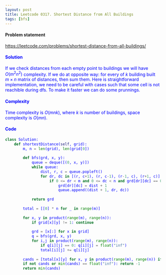 ```yaml
---
layout: post
title: Leetcode 0317. Shortest Distance from All Buildings
tags: [bfs]
---
```


#### Problem statement

<a href="https://leetcode.com/problems/shortest-distance-from-all-buildings/"> <font color = blue>https://leetcode.com/problems/shortest-distance-from-all-buildings/

#### Solution
If we check distances from each empty point to buildings we will have $O(m^2n^2)$ complexity.  If we do at opposite way:  for every of $k$ building built $m\times n$ matrix of distances, then sum them. Here is straightforward implementation, we need to be careful with cases such that some cell is not reachible during dfs. To make it faster we can do some prunnings.

#### Complexity
Time complexity is  $O(mnk)$, where $k$ is number of buildings, space complexity is $O(mn)$.

#### Code
```python
class Solution:
    def shortestDistance(self, grid):
        m, n = len(grid), len(grid[0])
        
        def bfs(grd, x, y):
            queue = deque([(0, x, y)])
            while queue:
                dist, r, c = queue.popleft()
                for dr, dc in [(r, c+1), (r, c-1), (r-1, c), (r+1, c)]:
                    if 0 <= dr < m and 0 <= dc < n and grd[dr][dc] == 0:
                        grd[dr][dc] = dist + 1
                        queue.append((dist + 1, dr, dc))
            
            return grd
        
        total = [[0] * n for _ in range(m)]
        
        for x, y in product(range(m), range(n)):
            if grid[x][y] != 1: continue
                
            grd = [x[:] for x in grid]
            q = bfs(grd, x, y)
            for i,j in product(range(m), range(n)):
                if q[i][j] == 0: q[i][j] = float("inf")
                total[i][j] += q[i][j]
        
        cands = [total[x][y] for x, y in product(range(m), range(n)) if grid[x][y] == 0]
        if not cands or min(cands) == float("inf"): return -1
        return min(cands)
```
